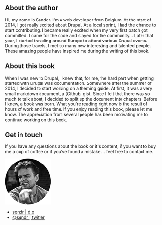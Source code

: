 ## About the author

Hi, my name is Sander. I'm a web developer from Belgium. At the start of 2014, I got really excited about Drupal. At a local sprint, I had the chance to start contributing. I became really excited when my very first patch got committed. I came for the code and stayed for the community… Later that year, I started traveling around Europe to attend various Drupal events. During those travels, I met so many new interesting and talented people. These amazing people have inspired me during the writing of this book.

## About this book

When I was new to Drupal, I knew that, for me, the hard part when getting started with Drupal was documentation. Somewhere after the summer of 2014, I decided to start working on a theming guide. At first, it was a very small markdown document, a (Github) gist. Since I felt that there was so much to talk about, I decided to split up the document into chapters. Before I knew, a book was born. What you're reading right now is the result of hours of work and free time. If you enjoy reading this book, please let me know. The appreciation from several people has been motivating me to continue working on this book.

## Get in touch

If you have any questions about the book or it's content, if you want to buy me a cup of coffee or if you've found a mistake … feel free to contact me.

![A picture of myself](../img/me.png)

- [sqndr | d.o](https://www.drupal.org/u/sqndr)
- [@sqndr | twitter](http://twitter.com/sqndr)
